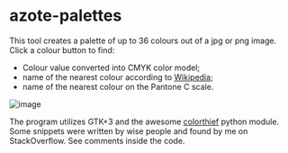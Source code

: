 # azote-palettes
This tool creates a palette of up to 36 colours out of a jpg or png image. Click a colour button to find:

- Colour value converted into CMYK color model;
- name of the nearest colour according to [Wikipedia](https://en.wikipedia.org/wiki/List_of_colors:_A%E2%80%93F);
- name of the nearest colour on the Pantone C scale.

![image](https://github.com/nwg-piotr/azote-palettes/assets/20579136/b4b05308-d597-4d03-92a2-5039681f3017)

The program utilizes GTK+3 and the awesome [colorthief](https://github.com/fengsp/color-thief-py) python module. 
Some snippets were written by wise people and found by me on StackOverflow. See comments inside the code.
